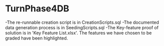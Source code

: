 # TurnPhase4DB

-The re-runnable creation script is in CreationScripts.sql
-The documented data generation process is in SeedingScripts.sql
-The Key-feature proof of solution is in 'Key Feature List.xlsx'. The features we have chosen to be graded have been highlighted. 
